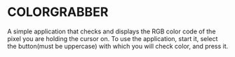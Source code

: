 # COLORGRABBER
A simple application that checks and displays the RGB color code of the pixel you are holding the cursor on. To use the application, start it, select the button(must be uppercase) with which you will check color, and press it.
